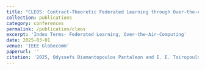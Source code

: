 ```yaml
---
title: "CLEOS: Contract-Theoretic Federated Learning through Over-the-Air-Computation"
collection: publications
category: conferences
permalink: /publication/cleos
excerpt: 'Index Terms- Federated Learning, Over-the-Air-Computing'
date: 2025-03-01
venue: 'IEEE Globecomm'
paperurl: ''
citation: '2025, Odyssefs Diamantopoulos Pantaleon and E. E. Tsiropoulou, "CLEOS: Contract-Theoretic Federated Learning through Over-the-Air-Computation", IEEE Globecomm 2025, Awaiting Review'
---
```

